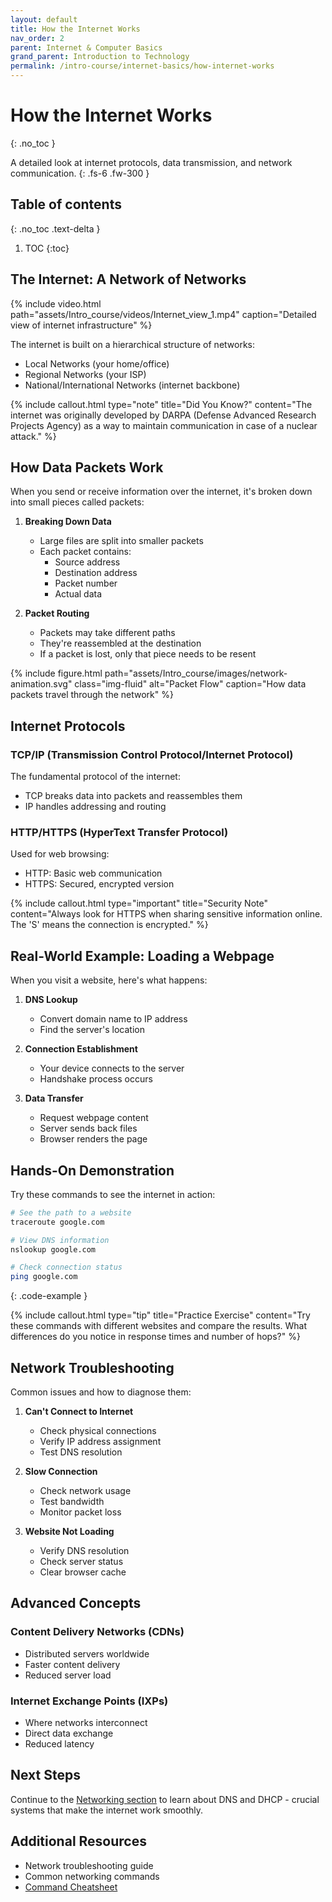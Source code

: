 ```yaml
---
layout: default
title: How the Internet Works
nav_order: 2
parent: Internet & Computer Basics
grand_parent: Introduction to Technology
permalink: /intro-course/internet-basics/how-internet-works
---
```


# How the Internet Works
{: .no_toc }

A detailed look at internet protocols, data transmission, and network communication.
{: .fs-6 .fw-300 }

## Table of contents
{: .no_toc .text-delta }

1. TOC
{:toc}

## The Internet: A Network of Networks

{% include video.html path="assets/Intro_course/videos/Internet_view_1.mp4" caption="Detailed view of internet infrastructure" %}

The internet is built on a hierarchical structure of networks:
- Local Networks (your home/office)
- Regional Networks (your ISP)
- National/International Networks (internet backbone)

{% include callout.html type="note" title="Did You Know?" content="The internet was originally developed by DARPA (Defense Advanced Research Projects Agency) as a way to maintain communication in case of a nuclear attack." %}

## How Data Packets Work

When you send or receive information over the internet, it's broken down into small pieces called packets:

1. **Breaking Down Data**
   - Large files are split into smaller packets
   - Each packet contains:
     - Source address
     - Destination address
     - Packet number
     - Actual data

2. **Packet Routing**
   - Packets may take different paths
   - They're reassembled at the destination
   - If a packet is lost, only that piece needs to be resent

{% include figure.html path="assets/Intro_course/images/network-animation.svg" class="img-fluid" alt="Packet Flow" caption="How data packets travel through the network" %}

## Internet Protocols

### TCP/IP (Transmission Control Protocol/Internet Protocol)
The fundamental protocol of the internet:
- TCP breaks data into packets and reassembles them
- IP handles addressing and routing

### HTTP/HTTPS (HyperText Transfer Protocol)
Used for web browsing:
- HTTP: Basic web communication
- HTTPS: Secured, encrypted version

{% include callout.html type="important" title="Security Note" content="Always look for HTTPS when sharing sensitive information online. The 'S' means the connection is encrypted." %}

## Real-World Example: Loading a Webpage

When you visit a website, here's what happens:

1. **DNS Lookup**
   - Convert domain name to IP address
   - Find the server's location

2. **Connection Establishment**
   - Your device connects to the server
   - Handshake process occurs

3. **Data Transfer**
   - Request webpage content
   - Server sends back files
   - Browser renders the page

## Hands-On Demonstration

Try these commands to see the internet in action:

```bash
# See the path to a website
traceroute google.com

# View DNS information
nslookup google.com

# Check connection status
ping google.com
```
{: .code-example }

{% include callout.html type="tip" title="Practice Exercise" content="Try these commands with different websites and compare the results. What differences do you notice in response times and number of hops?" %}

## Network Troubleshooting

Common issues and how to diagnose them:

1. **Can't Connect to Internet**
   - Check physical connections
   - Verify IP address assignment
   - Test DNS resolution

2. **Slow Connection**
   - Check network usage
   - Test bandwidth
   - Monitor packet loss

3. **Website Not Loading**
   - Verify DNS resolution
   - Check server status
   - Clear browser cache

## Advanced Concepts

### Content Delivery Networks (CDNs)
- Distributed servers worldwide
- Faster content delivery
- Reduced server load

### Internet Exchange Points (IXPs)
- Where networks interconnect
- Direct data exchange
- Reduced latency

## Next Steps

Continue to the [Networking section](/intro-course/networking) to learn about DNS and DHCP - crucial systems that make the internet work smoothly.

## Additional Resources

- Network troubleshooting guide
- Common networking commands
- [Command Cheatsheet](assets/Intro_course/slides/command-cheatsheet.html)
